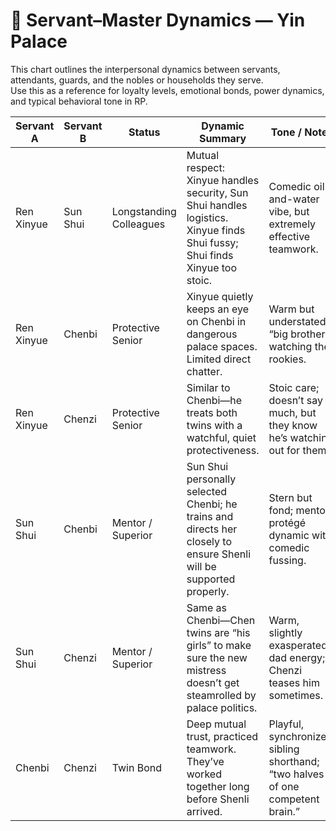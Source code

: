 # 🧹 Servant–Master Dynamics — Yin Palace

This chart outlines the interpersonal dynamics between servants, attendants, guards, and the nobles or households they serve.  
Use this as a reference for loyalty levels, emotional bonds, power dynamics, and typical behavioral tone in RP.

| Servant A   | Servant B   | Status                | Dynamic Summary                                                                                                 | Tone / Notes                                                                                |
|------------|-------------|-----------------------|------------------------------------------------------------------------------------------------------------------|---------------------------------------------------------------------------------------------|
| Ren Xinyue | Sun Shui    | Longstanding Colleagues | Mutual respect: Xinyue handles security, Sun Shui handles logistics. Xinyue finds Shui fussy; Shui finds Xinyue too stoic. | Comedic oil-and-water vibe, but extremely effective teamwork.                              |
| Ren Xinyue | Chenbi      | Protective Senior     | Xinyue quietly keeps an eye on Chenbi in dangerous palace spaces. Limited direct chatter.                         | Warm but understated; “big brother” watching the rookies.                                  |
| Ren Xinyue | Chenzi      | Protective Senior     | Similar to Chenbi—he treats both twins with a watchful, quiet protectiveness.                                    | Stoic care; doesn’t say much, but they know he’s watching out for them.                     |
| Sun Shui   | Chenbi      | Mentor / Superior     | Sun Shui personally selected Chenbi; he trains and directs her closely to ensure Shenli will be supported properly. | Stern but fond; mentor–protégé dynamic with comedic fussing.                               |
| Sun Shui   | Chenzi      | Mentor / Superior     | Same as Chenbi—Chen twins are “his girls” to make sure the new mistress doesn’t get steamrolled by palace politics. | Warm, slightly exasperated dad energy; Chenzi teases him sometimes.                        |
| Chenbi     | Chenzi      | Twin Bond             | Deep mutual trust, practiced teamwork. They’ve worked together long before Shenli arrived.                        | Playful, synchronized, sibling shorthand; “two halves of one competent brain.”             |
